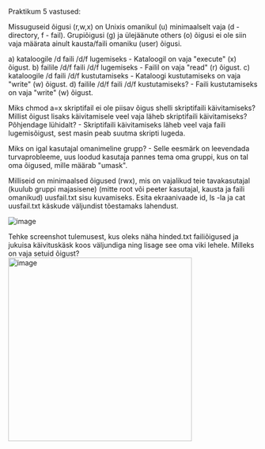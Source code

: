 Praktikum 5 vastused:

Missuguseid õigusi (r,w,x) on Unixis omanikul (u) minimaalselt vaja (d - directory, f - fail). Grupiõigusi (g) ja ülejäänute others (o) õigusi ei ole siin vaja määrata ainult kausta/faili omaniku (user) õigusi.

a) kataloogile /d faili /d/f lugemiseks - Kataloogil on vaja "execute" (x) õigust.
b) failile /d/f faili /d/f lugemiseks - Failil on vaja "read" (r) õigust.
c) kataloogile /d faili /d/f kustutamiseks - Kataloogi kustutamiseks on vaja "write" (w) õigust.
d) failile /d/f faili /d/f kustutamiseks? - Faili kustutamiseks on vaja "write" (w) õigust.

Miks chmod a=x skriptifail ei ole piisav õigus shelli skriptifaili käivitamiseks? Millist õigust lisaks käivitamisele veel vaja läheb skriptifaili käivitamiseks? Põhjendage lühidalt? - Skriptifaili käivitamiseks läheb veel vaja faili lugemisõigust, sest masin peab suutma skripti lugeda.

Miks on igal kasutajal omanimeline grupp? - Selle eesmärk on leevendada turvaprobleeme, uus loodud kasutaja pannes tema oma gruppi, kus on tal oma õigused, mille määrab "umask".

Milliseid on minimaalsed õigused (rwx), mis on vajalikud teie tavakasutajal (kuulub gruppi majasisene) (mitte root või peeter kasutajal, kausta ja faili omanikud) uusfail.txt sisu kuvamiseks. Esita ekraanivaade id, ls -la ja cat uusfail.txt käskude väljundist tõestamaks lahendust. 

![image](https://user-images.githubusercontent.com/92860669/192531475-27941f1d-efd5-4fbc-8b38-e3552106a059.png)

Tehke screenshot tulemusest, kus oleks näha hinded.txt failiõigused ja jukuisa käivituskäsk koos väljundiga ning lisage see oma viki lehele. Milleks on vaja setuid õigust?
<img width="371" alt="image" src="https://user-images.githubusercontent.com/92860669/195081250-69e98239-18cc-4990-95c9-da65e2aa7d8d.png">
